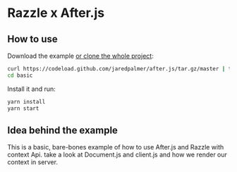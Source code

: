 # Razzle x After.js

## How to use

Download the example [or clone the whole project](https://github.com/jaredpalmer/after.js.git):

```bash
curl https://codeload.github.com/jaredpalmer/after.js/tar.gz/master | tar -xz --strip=2 razzle-master/examples/basic
cd basic
```

Install it and run:

```bash
yarn install
yarn start
```

## Idea behind the example

This is a basic, bare-bones example of how to use After.js and Razzle with context Api.
take a look at Document.js and client.js and how we render our context in server.
